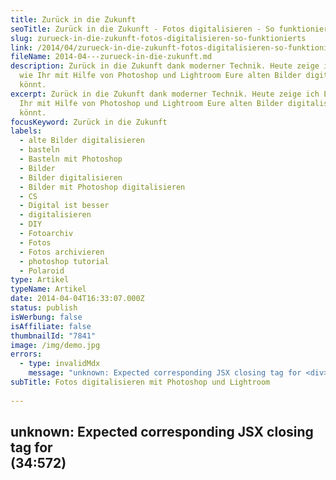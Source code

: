 ```yaml
---
title: Zurück in die Zukunft
seoTitle: Zurück in die Zukunft - Fotos digitalisieren - So funktionierts
slug: zurueck-in-die-zukunft-fotos-digitalisieren-so-funktionierts
link: /2014/04/zurueck-in-die-zukunft-fotos-digitalisieren-so-funktionierts/
fileName: 2014-04---zurueck-in-die-zukunft.md
description: Zurück in die Zukunft dank moderner Technik. Heute zeige ich Euch,
  wie Ihr mit Hilfe von Photoshop und Lightroom Eure alten Bilder digitalisieren
  könnt.
excerpt: Zurück in die Zukunft dank moderner Technik. Heute zeige ich Euch, wie
  Ihr mit Hilfe von Photoshop und Lightroom Eure alten Bilder digitalisieren
  könnt.
focusKeyword: Zurück in die Zukunft
labels:
  - alte Bilder digitalisieren
  - basteln
  - Basteln mit Photoshop
  - Bilder
  - Bilder digitalisieren
  - Bilder mit Photoshop digitalisieren
  - CS
  - Digital ist besser
  - digitalisieren
  - DIY
  - Fotoarchiv
  - Fotos
  - Fotos archivieren
  - photoshop tutorial
  - Polaroid
type: Artikel
typeName: Artikel
date: 2014-04-04T16:33:07.000Z
status: publish
isWerbung: false
isAffiliate: false
thumbnailId: "7841"
image: /img/demo.jpg
errors:
  - type: invalidMdx
    message: "unknown: Expected corresponding JSX closing tag for <div> (34:572)"
subTitle: Fotos digitalisieren mit Photoshop und Lightroom
  
---
```


## unknown: Expected corresponding JSX closing tag for <div> (34:572)

<!--
**Schon seit Jahren habe ich eine Kiste mit alten Fotos in meinem Kleiderschrank
stehen, die ich bei meinen Eltern auf dem Dachboden aufgestöbert habe. Seit ich
die Kiste entdeckt habe, habe ich mir vorgenommen, da irgendwann mal ein Album
draus zu machen. Zuerst dachte ich daran, die Bilder "ganz normal" in ein Album
einzukleben und dieses meinen Eltern eines Tages zu überreichen.**

![Damals - Leute auf Fotosafari](http://cardamonchai.files.wordpress.com/2014/04/13623132573_d24a3d271c_z.jpg?w=300 "[ ](https://www.flickr.com/photos/99929697@N07/sets/72157642207927715/)  Damals - Leute auf Fotosafari")

Zum Glück, wie ich heute finde, gingen noch einige Jahre ins Land und es kamen
diverse Umzüge und andere Dinge dazwischen, das Projekt "Rita", wie ich es
inzwischen liebevoll nenne (ich bin ja schließlich nicht umsonst eine echte
Ritasdóttir), rückte immer wieder in den Hintergrund.

## Zurück in die Zukunft dank moderner Technik

Das digitale Zeitalter brach an. Der Gedanke, die Bilder lieber doch nicht
aufzukleben und sie damit noch morscher und welliger werden zu lassen, sondern
sie feinsäuberlich eins nach dem anderen zu digitalisieren und daraus ein
[Flickr-Familienalbum](https://www.flickr.com/photos/99929697@N07/sets/72157642207927715/)
zu machen formte sich und vor ein paar Wochen war es dann soweit: Ich setzte
mich an meinen Rechner und startete Projekt "Rita".

Natürlich möchte ich Euch nicht vorenthalten, was ich dabei gelernt habe und
biete Euch hiermit eine Anleitung, wie auch Ihr Euren Lieben eine ganz besondere
Freude machen könnt.

## Ein neues Album aus alten Bildern

Natürlich könnt Ihr auch weitergehen und die digitalisierten Fotos später
tatsächlich als "echtes" Album drucken zu lassen. Darüber denke ich momentan
auch nach. Ich hoffe, dass meine s/w-Digitalisierungsaktion bis Ende des Jahres
abgeschlossen habe. Und wer weiß, was sich dann noch so alles daraus ergibt.
Allerdings möchte ich auch nicht zu viel verraten, es könnte sein, dass meine
Eltern mitlesen. ;-)

## Doch nun zu meiner Bauanleitung - Aus alt mach neu<div style="background: #fbdedb; padding: 10px 10px 0;">1. _Die gewünschten Bilder von einem handelsüblichen Scanner einlesen lassen. Den Scanner so einstellen, dass er die Scans nummeriert. Als Beispiel "Scan1.jpg" - "Scan1298.jpg" Am besten legt Ihr immer gleichzeitig mehrere Bilder auf den Scanner, dann erspart Ihr Euch einen Haufen Arbeit. Fotos aus den 50ern passen bis zu 8 Stück auf den Scanner, bei Fotos aus den 80ern passen nur noch 2-3 drauf, habe ich festgestellt. ;-)_

1.  _Photoshop öffnen_
1.  _Datei öffnen - "Scan1-jpg."_
1.  _Foto grob ausschneiden_
1.  _cmd + C (kopieren)_
1.  _cmd + N (neues Dokument)_
1.  _cmd + V (einfügen)_
1.  _Menü Datei öffenen "Für Web speichern" auswählen, Qualität 90 % - Achtung!
    Unbedingt jedem Foto einen neuen Namen zuordnen (z. B. Rita1, Rita2 etc.),
    sonst überspeichert Ihr immer wieder die selbe Datei._
1.  _Die Schritte 1-8 auf alle Scans anwenden. Am Besten macht ihr das
    Chargen-weise. Das macht die Arbeit wesentlich übersichtlicher. Ich habe mit
    Unterordner mit Namen "RitaStapel1", "RitaStapel2" etc. angelegt und immer
    ca. 30 Bilder in einen Ordner gelegt. Das ist vor allem schön, weil Ihr,
    wenn Ihr mit einer derart großen Menge Bilder arbeitet, wie ich, auch
    zwischendurch schon mal ein kleines Erfolgserlebnis habt und einzelne
    Chargen schon hochladen könnt, sonst kann ich mir vorstellen, wird es sicher
    ganz schnell langweilig._
1.  _Lightroom öffnen und die Fotos importieren_
1.  _In der Lightroom-Bibliothek alle Bilder drehen, bis keins davon mehr auf
    dem Kopf steht._
1.  _Bilder fein zuschneiden_
1.  _Natürlich könnt Ihr die Bilder nun wie gewohnt in Lightroom und Photoshop
    bearbeiten, bis sie "wie neu" aussehen. Ich selbst habe auf diesen Punkt
    bisher verzichtet, da mir die Optik von alten Fotos sehr gut gefällt._
1.  _Bilder in [Flickr](https://www.flickr.com/photos/99929697@N07/) hochladen_
1.  _Die Punkte 1-14 auf die nächste Charge anwenden usw. usw... :-)_</div> Ich
    wünsche Euch viel Spaß beim Nachbasteln! Im Anschluss habe ich noch ein paar
    Eindrücke aus meinem Projekt "Rita"für Euch, mehr Fotos findet Ihr wie immer
    in meinem
    [Flickr](https://www.flickr.com/photos/99929697@N07/sets/72157642207927715/).
    Bitte habt Verständnis, dass ich nicht alle Fotos auf "öffentlich" gesetzt
    habe. Privatsphäre und schnick schnack. ;-)

Liebe Grüße Eure Anne

<div style="width: 45%; float: left;">

![Damals - Möppi fahrn | full](http://cardamonchai.com/wp-content/uploads/2014/04/13623142393_0c6905dd4f_z-e1396627768489.jpg "Damals - Möppi fahrn")

</div><div style="width: 45%; float: left;">

![Damals - Am Wasser | full](http://cardamonchai.com/wp-content/uploads/2014/04/13623218035_f48a3aeb1f_z-e1396627843452.jpg "Damals - Am Wasser")

</div><div style="clear: both;"></div><div style="width: 45%; float: left;">

![Damals - Opas Brieftaube | full](http://cardamonchai.com/wp-content/uploads/2014/04/13623653934_81aaeccc0e_z-e1396627876252.jpg "Damals - Opas Brieftaube")

</div><div style="width: 45%; float: left;">

![Damals - Osterwiese | full](http://cardamonchai.com/wp-content/uploads/2014/04/13623381353_87ac6157f7_z-e1396627862704.jpg "Damals - Osterwiese")

</div><div style="clear: both;"></div><div style="width: 45%; float: left;">

![Damals - Pusteblume | full](http://cardamonchai.com/wp-content/uploads/2014/04/13623262473_5b7b90c618_z-e1396628587945.jpg "Damals - Pusteblume")

</div><div style="width: 45%; float: left;">

![Damals - Herbstlaub | full](http://cardamonchai.com/wp-content/uploads/2014/04/13623271425_49c8ab5981_z-e1396627896351.jpg "Damals - Herbstlaub")

</div><div style="clear: both;"></div>

-->

  